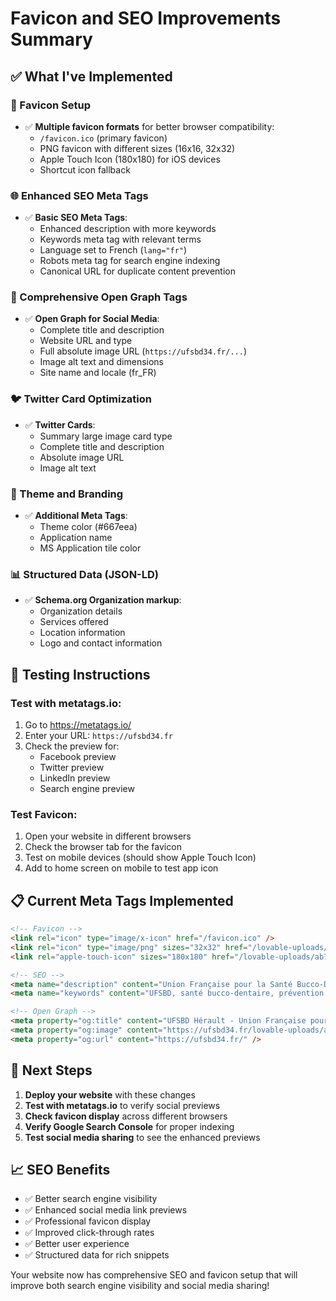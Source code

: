 # Favicon and SEO Improvements Summary

## ✅ What I've Implemented

### 🎯 Favicon Setup
- ✅ **Multiple favicon formats** for better browser compatibility:
  - `/favicon.ico` (primary favicon)
  - PNG favicon with different sizes (16x16, 32x32)
  - Apple Touch Icon (180x180) for iOS devices
  - Shortcut icon fallback

### 🌐 Enhanced SEO Meta Tags
- ✅ **Basic SEO Meta Tags**:
  - Enhanced description with more keywords
  - Keywords meta tag with relevant terms
  - Language set to French (`lang="fr"`)
  - Robots meta tag for search engine indexing
  - Canonical URL for duplicate content prevention

### 📱 Comprehensive Open Graph Tags
- ✅ **Open Graph for Social Media**:
  - Complete title and description
  - Website URL and type
  - Full absolute image URL (`https://ufsbd34.fr/...`)
  - Image alt text and dimensions
  - Site name and locale (fr_FR)

### 🐦 Twitter Card Optimization
- ✅ **Twitter Cards**:
  - Summary large image card type
  - Complete title and description
  - Absolute image URL
  - Image alt text

### 🎨 Theme and Branding
- ✅ **Additional Meta Tags**:
  - Theme color (#667eea)
  - Application name
  - MS Application tile color

### 📊 Structured Data (JSON-LD)
- ✅ **Schema.org Organization markup**:
  - Organization details
  - Services offered
  - Location information
  - Logo and contact information

## 🧪 Testing Instructions

### Test with metatags.io:
1. Go to https://metatags.io/
2. Enter your URL: `https://ufsbd34.fr`
3. Check the preview for:
   - Facebook preview
   - Twitter preview
   - LinkedIn preview
   - Search engine preview

### Test Favicon:
1. Open your website in different browsers
2. Check the browser tab for the favicon
3. Test on mobile devices (should show Apple Touch Icon)
4. Add to home screen on mobile to test app icon

## 📋 Current Meta Tags Implemented

```html
<!-- Favicon -->
<link rel="icon" type="image/x-icon" href="/favicon.ico" />
<link rel="icon" type="image/png" sizes="32x32" href="/lovable-uploads/ab742599-8097-48dc-a1b3-6d031d2f9718.png" />
<link rel="apple-touch-icon" sizes="180x180" href="/lovable-uploads/ab742599-8097-48dc-a1b3-6d031d2f9718.png" />

<!-- SEO -->
<meta name="description" content="Union Française pour la Santé Bucco-Dentaire - Section Hérault. Prévention, formation et sensibilisation à la santé bucco-dentaire pour tous." />
<meta name="keywords" content="UFSBD, santé bucco-dentaire, prévention dentaire, Hérault, formation dentaire, hygiène dentaire" />

<!-- Open Graph -->
<meta property="og:title" content="UFSBD Hérault - Union Française pour la Santé Bucco-Dentaire" />
<meta property="og:image" content="https://ufsbd34.fr/lovable-uploads/ab742599-8097-48dc-a1b3-6d031d2f9718.png" />
<meta property="og:url" content="https://ufsbd34.fr/" />
```

## 🚀 Next Steps

1. **Deploy your website** with these changes
2. **Test with metatags.io** to verify social previews
3. **Check favicon display** across different browsers
4. **Verify Google Search Console** for proper indexing
5. **Test social media sharing** to see the enhanced previews

## 📈 SEO Benefits

- ✅ Better search engine visibility
- ✅ Enhanced social media link previews
- ✅ Professional favicon display
- ✅ Improved click-through rates
- ✅ Better user experience
- ✅ Structured data for rich snippets

Your website now has comprehensive SEO and favicon setup that will improve both search engine visibility and social media sharing!